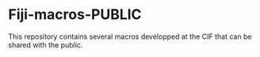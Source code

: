 # Fiji-macros-PUBLIC
 
This repository contains several macros developped at the CIF that can be shared with the public.


